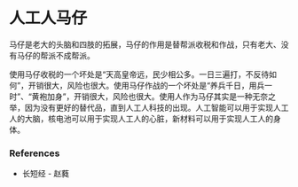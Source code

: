 # 人工人马仔

马仔是老大的头脑和四肢的拓展，马仔的作用是替帮派收税和作战，只有老大、没有马仔的帮派不成帮派。

使用马仔收税的一个坏处是“天高皇帝远，民少相公多。一日三遍打，不反待如何”，开销很大，风险也很大。使用马仔作战的一个坏处是“养兵千日，用兵一时”、“黄袍加身”，开销很大，风险也很大。使用人作为马仔其实是一种无奈之举，因为没有更好的替代品，直到人工人科技的出现。人工智能可以用于实现人工人的大脑，核电池可以用于实现人工人的心脏，新材料可以用于实现人工人的身体。

### References

- 长短经 - 赵蕤
